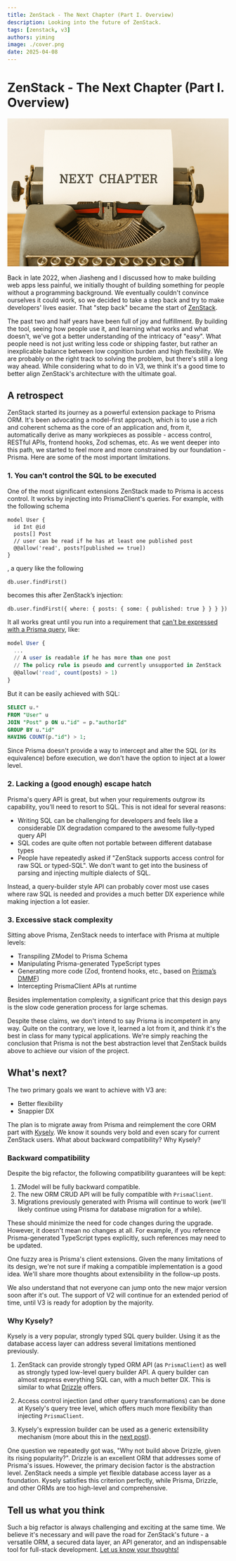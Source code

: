 ```yaml
---
title: ZenStack - The Next Chapter (Part I. Overview)
description: Looking into the future of ZenStack.
tags: [zenstack, v3]
authors: yiming
image: ./cover.png
date: 2025-04-08
---
```


# ZenStack - The Next Chapter (Part I. Overview)

![Cover Image](./cover.png)

Back in late 2022, when Jiasheng and I discussed how to make building web apps less painful, we initially thought of building something for people without a programming background. We eventually couldn't convince ourselves it could work, so we decided to take a step back and try to make developers' lives easier. That "step back" became the start of [ZenStack](https://zenstack.dev).

The past two and half years have been full of joy and fulfillment. By building the tool, seeing how people use it, and learning what works and what doesn't, we've got a better understanding of the intricacy of "easy". What people need is not just writing less code or shipping faster, but rather an inexplicable balance between low cognition burden and high flexibility. We are probably on the right track to solving the problem, but there's still a long way ahead. While considering what to do in V3, we think it's a good time to better align ZenStack's architecture with the ultimate goal.

<!-- truncate -->

## A retrospect

ZenStack started its journey as a powerful extension package to Prisma ORM. It's been advocating a model-first approach, which is to use a rich and coherent schema as the core of an application and, from it, automatically derive as many workpieces as possible - access control, RESTful APIs, frontend hooks, Zod schemas, etc. As we went deeper into this path, we started to feel more and more constrained by our foundation - Prisma. Here are some of the most important limitations.

### 1. You can't control the SQL to be executed

One of the most significant extensions ZenStack made to Prisma is access control. It works by injecting into PrismaClient's queries. For example, with the following schema

```tsx
model User {
  id Int @id
  posts[] Post
  // user can be read if he has at least one published post
  @@allow('read', posts?[published == true])
}
```

, a query like the following

```tsx
db.user.findFirst()
```

becomes this after ZenStack’s injection:

```tsx
db.user.findFirst({ where: { posts: { some: { published: true } } } })
```

It all works great until you run into a requirement that [can't be expressed with a Prisma query](https://github.com/prisma/prisma/issues/8935), like:

```sql
model User {
  ...
  // A user is readable if he has more than one post
  // The policy rule is pseudo and currently unsupported in ZenStack
  @@allow('read', count(posts) > 1)
}
```

But it can be easily achieved with SQL:

```sql
SELECT u.*
FROM "User" u
JOIN "Post" p ON u."id" = p."authorId"
GROUP BY u."id"
HAVING COUNT(p."id") > 1;
```

Since Prisma doesn't provide a way to intercept and alter the SQL (or its equivalence) before execution, we don't have the option to inject at a lower level.

### 2. Lacking a (good enough) escape hatch

Prisma's query API is great, but when your requirements outgrow its capability, you'll need to resort to SQL. This is not ideal for several reasons:

- Writing SQL can be challenging for developers and feels like a considerable DX degradation compared to the awesome fully-typed query API
- SQL codes are quite often not portable between different database types
- People have repeatedly asked if "ZenStack supports access control for raw SQL or typed-SQL". We don't want to get into the business of parsing and injecting multiple dialects of SQL.

Instead, a query-builder style API can probably cover most use cases where raw SQL is needed and provides a much better DX experience while making injection a lot easier.

### 3. Excessive stack complexity

Sitting above Prisma, ZenStack needs to interface with Prisma at multiple levels:

- Transpiling ZModel to Prisma Schema
- Manipulating Prisma-generated TypeScript types
- Generating more code (Zod, frontend hooks, etc., based on [Prisma’s DMMF](https://github.com/prisma/prisma/blob/main/ARCHITECTURE.md#the-dmmf-or-data-model-meta-format))
- Intercepting PrismaClient APIs at runtime

Besides implementation complexity, a significant price that this design pays is the slow code generation process for large schemas.

Despite these claims, we don't intend to say Prisma is incompetent in any way. Quite on the contrary, we love it, learned a lot from it, and think it's the best in class for many typical applications. We're simply reaching the conclusion that Prisma is not the best abstraction level that ZenStack builds above to achieve our vision of the project.

## What's next?

The two primary goals we want to achieve with V3 are:

- Better flexibility
- Snappier DX

The plan is to migrate away from Prisma and reimplement the core ORM part with [Kysely](https://kysely.dev/). We know it sounds very bold and even scary for current ZenStack users. What about backward compatibility? Why Kysely?

### Backward compatibility

Despite the big refactor, the following compatibility guarantees will be kept:

1. ZModel will be fully backward compatible.
2. The new ORM CRUD API will be fully compatible with `PrismaClient`.
3. Migrations previously generated with Prisma will continue to work (we'll likely continue using Prisma for database migration for a while).

These should minimize the need for code changes during the upgrade. However, it doesn't mean no changes at all. For example, if you reference Prisma-generated TypeScript types explicitly, such references may need to be updated.

One fuzzy area is Prisma's client extensions. Given the many limitations of its design, we're not sure if making a compatible implementation is a good idea. We'll share more thoughts about extensibility in the follow-up posts.

We also understand that not everyone can jump onto the new major version soon after it's out. The support of V2 will continue for an extended period of time, until V3 is ready for adoption by the majority.

### Why Kysely?

Kysely is a very popular, strongly typed SQL query builder. Using it as the database access layer can address several limitations mentioned previously.

1. ZenStack can provide strongly typed ORM API (as `PrismaClient`) as well as strongly typed low-level query builder API. A query builder can almost express everything SQL can, with a much better DX. This is similar to what [Drizzle](https://orm.drizzle.team/) offers.
   
2. Access control injection (and other query transformations) can be done at Kysely's query tree level, which offers much more flexibility than injecting `PrismaClient`.
   
3. Kysely's expression builder can be used as a generic extensibility mechanism (more about this in the [next post](../next-chapter-2/index.md)).

One question we repeatedly got was, "Why not build above Drizzle, given its rising popularity?". Drizzle is an excellent ORM that addresses some of Prisma's issues. However, the primary decision factor is the abstraction level. ZenStack needs a simple yet flexible database access layer as a foundation. Kysely satisfies this criterion perfectly, while Prisma, Drizzle, and other ORMs are too high-level and comprehensive.

## Tell us what you think

Such a big refactor is always challenging and exciting at the same time. We believe it's necessary and will pave the road for ZenStack's future - a versatile ORM, a secured data layer, an API generator, and an indispensable tool for full-stack development. [Let us know your thoughts!](https://discord.com/channels/1035538056146595961/1352359627525718056)
